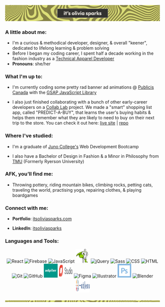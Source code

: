 <img src="https://github.com/itsoliviasparks/itsoliviasparks/blob/main/trippy-swirl-citrus-stripe-name.jpg" alt="it's olivia sparks">

### A little about me:
- I'm a curious & methodical developer, designer, & overall "keener", dedicated to lifelong learning & problem solving
- Before I began my coding career, I spent half a decade working in the fashion industry as a [Technical Apparel Developer](https://itsoliviasparks.com/tech-design-work)
- **Pronouns**: she/her

### What I'm up to:
- I'm currently coding some pretty rad banner ad animations @ [Publicis Canada](https://www.publicis.ca) with the [GSAP JavaScript Library](https://greensock.com)

- I also just finished collaborating with a bunch of other early-career developers on a [Collab Lab](https://the-collab-lab.codes) project. We made a "smart" shopping list app, called "PREDICT-A-BUY", that learns the user's buying habits & helps them remember what they are likely to need to buy on their next trip to the store. You can check it out here: [live site](https://tcl-61-smart-shopping-list.web.app) | [repo](https://github.com/itsoliviasparks/predict-a-buy)

### Where I've studied:
- I'm a graduate of [Juno College's](https://junocollege.com) Web Development Bootcamp

- I also have a Bachelor of Design in Fashion & a Minor in Philosophy from [TMU](https://www.torontomu.ca/fashion/) (Formerly Ryerson University)

### AFK, you’ll find me:
- Throwing pottery, riding mountain bikes, climbing rocks, petting cats, traveling the world, practising yoga, repairing clothes, & playing boardgames

### Connect with me:
- **Portfolio**: [itsoliviasparks.com](https://itsoliviasparks.com)

- **LinkedIn**: [itsoliviasparks](https://www.linkedin.com/in/itsoliviasparks/)

### Languages and Tools:
<p align="center">
<img src="https://cdn.jsdelivr.net/gh/devicons/devicon/icons/react/react-original-wordmark.svg" alt="React" title="React" height="45" width="45"/>
<img src="https://cdn.jsdelivr.net/gh/devicons/devicon/icons/firebase/firebase-plain-wordmark.svg" alt="Firebase" title="Firebase" height="45" width="45"/>
<img src="https://cdn.jsdelivr.net/gh/devicons/devicon/icons/javascript/javascript-plain.svg" alt="JavaScript" title="JavaScript" height="45" width="45"/>
<img src="https://github.com/itsoliviasparks/itsoliviasparks/blob/main/greensock-icon.png" alt="GreenSock" title="GreenSock" height="45" width="45"/> 
<img src="https://cdn.jsdelivr.net/gh/devicons/devicon/icons/jquery/jquery-plain-wordmark.svg" alt="jQuery" title="jQuery" height="45" width="45"/> 
<img src="https://cdn.jsdelivr.net/gh/devicons/devicon/icons/sass/sass-original.svg" alt="Sass" title="Sass" height="45" width="45"/>
<img src="https://cdn.jsdelivr.net/gh/devicons/devicon/icons/css3/css3-plain-wordmark.svg" alt="CSS" title="CSS" height="45" width="45"/>
<img src="https://cdn.jsdelivr.net/gh/devicons/devicon/icons/html5/html5-plain-wordmark.svg" alt="HTML" title="HTML" height="45" width="45"/>
<img src="https://www.vectorlogo.zone/logos/git-scm/git-scm-icon.svg" alt="Git" title="Git" width="45" height="45"/>
<img src="https://cdn.jsdelivr.net/gh/devicons/devicon/icons/github/github-original-wordmark.svg" alt="GitHub" title="GitHub" height="45" width="45"/>
<img src="https://github.com/itsoliviasparks/itsoliviasparks/blob/main/adpiler-icon.png" alt="Adpiler" title="Adpiler" height="45" width="45"/> 
<img src="https://github.com/itsoliviasparks/itsoliviasparks/blob/main/google-studio-icon.png" alt="Google Studio" title="Google Studio" height="45" width="45"/> 
<img src="https://www.vectorlogo.zone/logos/figma/figma-icon.svg" alt="Figma" title="Figma" height="45" width="45" />
<img src="https://cdn.jsdelivr.net/gh/devicons/devicon/icons/illustrator/illustrator-line.svg" alt="Illustrator" title="Illustrator" height="45" width="45"/>
<img src="https://raw.githubusercontent.com/devicons/devicon/master/icons/photoshop/photoshop-line.svg" alt="Photoshop" title="Photoshop" width="45" height="45"/>
<img src="https://cdn.jsdelivr.net/gh/devicons/devicon/icons/blender/blender-original.svg" alt="Blender" title="Blender" height="45" width="45"/>
<img src="https://github.com/itsoliviasparks/itsoliviasparks/blob/main/tableau-icon.svg" alt="Tableau" title="Tableau" height="45" width="45"/> 
</p>

<img src="https://github.com/itsoliviasparks/itsoliviasparks/blob/main/trippy-swirl-citrus-stripe.png">
